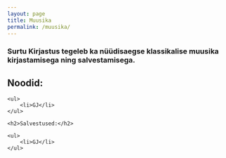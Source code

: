 ```yaml
---
layout: page
title: Muusika
permalink: /muusika/
---
```


<h3>Surtu Kirjastus tegeleb ka nüüdisaegse klassikalise muusika kirjastamisega ning salvestamisega.</h3>

<section>
    <h2>Noodid:</h2>
    
    <ul>
        <li>GJ</li>
    </ul>
    
    <h2>Salvestused:</h2>
    
    <ul>
        <li>GJ</li>
    </ul>
</section>
